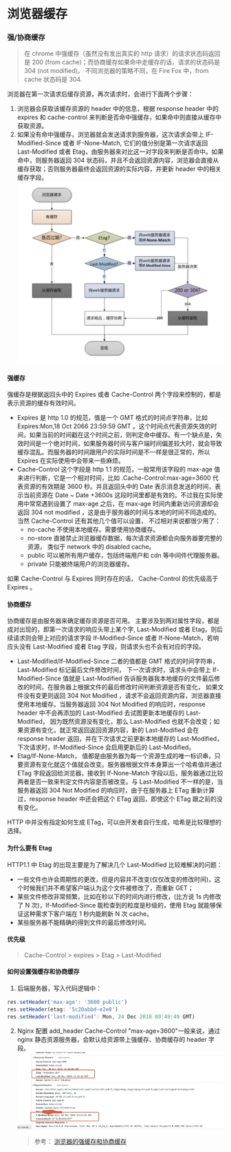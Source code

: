 # 浏览器缓存

### 强/协商缓存

> 在 chrome 中强缓存（虽然没有发出真实的 http 请求）的请求状态码返回是 200 (from cache)；而协商缓存如果命中走缓存的话，请求的状态码是 304 (not modified)。 不同浏览器的策略不同，在 Fire Fox 中，from cache 状态码是 304.

浏览器在第一次请求后缓存资源，再次请求时，会进行下面两个步骤：

1. 浏览器会获取该缓存资源的 header 中的信息，根据 response header 中的 expires 和 cache-control 来判断是否命中强缓存，如果命中则直接从缓存中获取资源。
2. 如果没有命中强缓存，浏览器就会发送请求到服务器，这次请求会带上 IF-Modified-Since 或者 IF-None-Match, 它们的值分别是第一次请求返回 Last-Modified 或者 Etag，由服务器来对比这一对字段来判断是否命中。如果命中，则服务器返回 304 状态码，并且不会返回资源内容，浏览器会直接从缓存获取；否则服务器最终会返回资源的实际内容，并更新 header 中的相关缓存字段。
   ![image.png](./img/LHC262DO4BO0X9X0/1647514448147-602289d3-403a-41d9-b564-ec8a30283906-264251.png)

#### 强缓存

强缓存是根据返回头中的 Expires 或者 Cache-Control 两个字段来控制的，都是表示资源的缓存有效时间。

- Expires 是 http 1.0 的规范，值是一个 GMT 格式的时间点字符串，比如 Expires:Mon,18 Oct 2066 23:59:59 GMT 。这个时间点代表资源失效的时间，如果当前的时间戳在这个时间之前，则判定命中缓存。有一个缺点是，失效时间是一个绝对时间，如果服务器时间与客户端时间偏差较大时，就会导致缓存混乱。而服务器的时间跟用户的实际时间是不一样是很正常的，所以 Expires 在实际使用中会带来一些麻烦。
- Cache-Control 这个字段是 http 1.1 的规范，一般常用该字段的 max-age 值来进行判断，它是一个相对时间，比如 .Cache-Control:max-age=3600 代表资源的有效期是 3600 秒。并且返回头中的 Date 表示消息发送的时间，表示当前资源在 Date ~ Date +3600s 这段时间里都是有效的。不过我在实际使用中常常遇到设置了 max-age 之后，在 max-age 时间内重新访问资源却会返回 304 not modified ，这是由于服务器的时间与本地的时间不同造成的。当然 Cache-Control 还有其他几个值可以设置， 不过相对来说都很少用了：
  - no-cache 不使用本地缓存。需要使用协商缓存。
  - no-store 直接禁止浏览器缓存数据，每次请求资源都会向服务器要完整的资源， 类似于 network 中的 disabled cache。
  - public 可以被所有用户缓存，包括终端用户和 cdn 等中间件代理服务器。
  - private 只能被终端用户的浏览器缓存。

如果 Cache-Control 与 Expires 同时存在的话， Cache-Control 的优先级高于 Expires 。

#### 协商缓存

协商缓存是由服务器来确定缓存资源是否可用。 主要涉及到两对属性字段，都是成对出现的，即第一次请求的响应头带上某个字, Last-Modified 或者 Etag，则后续请求则会带上对应的请求字段 If-Modified-Since 或者 If-None-Match，若响应头没有 Last-Modified 或者 Etag 字段，则请求头也不会有对应的字段。

- Last-Modified/If-Modified-Since 二者的值都是 GMT 格式的时间字符串， Last-Modified 标记最后文件修改时间， 下一次请求时，请求头中会带上 If-Modified-Since 值就是 Last-Modified 告诉服务器我本地缓存的文件最后修改的时间，在服务器上根据文件的最后修改时间判断资源是否有变化， 如果文件没有变更则返回 304 Not Modified ，请求不会返回资源内容，浏览器直接使用本地缓存。当服务器返回 304 Not Modified 的响应时，response header 中不会再添加的 Last-Modified 去试图更新本地缓存的 Last-Modified， 因为既然资源没有变化，那么 Last-Modified 也就不会改变；如果资源有变化，就正常返回返回资源内容，新的 Last-Modified 会在 response header 返回，并在下次请求之前更新本地缓存的 Last-Modified，下次请求时，If-Modified-Since 会启用更新后的 Last-Modified。
- Etag/If-None-Match， 值都是由服务器为每一个资源生成的唯一标识串，只要资源有变化就这个值就会改变。服务器根据文件本身算出一个哈希值并通过 ETag 字段返回给浏览器，接收到 If-None-Match 字段以后，服务器通过比较两者是否一致来判定文件内容是否被改变。与 Last-Modified 不一样的是，当服务器返回 304 Not Modified 的响应时，由于在服务器上 ETag 重新计算过，response header 中还会把这个 ETag 返回，即使这个 ETag 跟之前的没有变化。

HTTP 中并没有指定如何生成 ETag，可以由开发者自行生成，哈希是比较理想的选择。

#### 为什么要有 Etag

HTTP1.1 中 Etag 的出现主要是为了解决几个 Last-Modified 比较难解决的问题：

- 一些文件也许会周期性的更改，但是内容并不改变(仅仅改变的修改时间)，这个时候我们并不希望客户端认为这个文件被修改了，而重新 GET；
- 某些文件修改非常频繁，比如在秒以下的时间内进行修改，(比方说 1s 内修改了 N 次)，If-Modified-Since 能检查到的粒度是秒级的，使用 Etag 就能够保证这种需求下客户端在 1 秒内能刷新 N 次 cache。
- 某些服务器不能精确的得到文件的最后修改时间。

#### 优先级

> Cache-Control > expires > Etag > Last-Modified

#### 如何设置强缓存和协商缓存

1. 后端服务器，写入代码逻辑中：

```javascript
res.setHeader('max-age': '3600 public')
res.setHeader(etag: '5c20abbd-e2e8')
res.setHeader('last-modified': Mon, 24 Dec 2018 09:49:49 GMT)
```

2. Nginx 配置 add_header Cache-Control "max-age=3600"一般来说，通过 nginx 静态资源服务器，会默认给资源带上强缓存、协商缓存的 header 字段。![image.png](./img/LHC262DO4BO0X9X0/1647514569613-3153186b-7e3c-45bc-8e0d-933b04bbd271-404604.png)
   > 参考： [浏览器的强缓存和协商缓存](https://segmentfault.com/a/1190000021661656)
